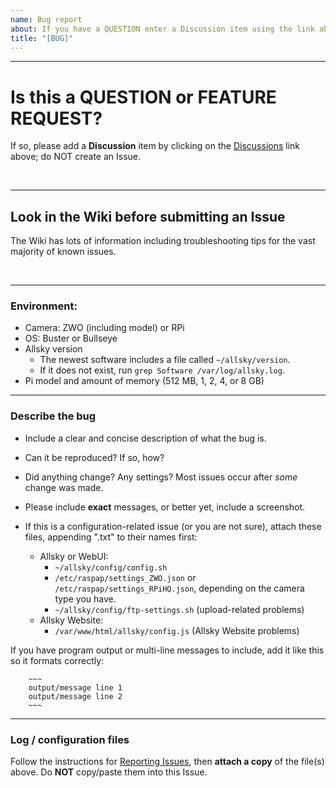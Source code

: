 ```yaml
---
name: Bug report
about: If you have a QUESTION enter a Discussion item using the link above.  Do NOT enter an Issue.
title: "[BUG]"
---
```

***

# Is this a QUESTION or FEATURE REQUEST?

If so, please add a **Discussion** item by clicking on the [Discussions](https://github.com/thomasjacquin/allsky/discussions) link above;  do NOT create an Issue. 
&nbsp; 

&nbsp; 

***
## Look in the Wiki before submitting an Issue
The Wiki has lots of information including troubleshooting tips for the vast majority of known issues.
&nbsp;

&nbsp;

***
<!-- ==================   Delete this line and everything above it ================== -->
### Environment:

* Camera: ZWO (including model) or RPi
* OS: Buster or Bullseye
* Allsky version
  * The newest software includes a file called `~/allsky/version`.
  * If it does not exist, run `grep Software /var/log/allsky.log`.
* Pi model and amount of memory (512 MB, 1, 2, 4, or 8 GB)


***
### Describe the bug

* Include a clear and concise description of what the bug is.
* Can it be reproduced?  If so, how?
* Did anything change?  Any settings?  Most issues occur after _some_ change was made.
* Please include **exact** messages, or better yet, include a screenshot.

* If this is a configuration-related issue (or you are not sure), attach these files, appending ".txt" to their names first:
  * Allsky or WebUI:
    * `~/allsky/config/config.sh`
    * `/etc/raspap/settings_ZWO.json` or `/etc/raspap/settings_RPiHQ.json`, depending on the camera type you have.
    * `~/allsky/config/ftp-settings.sh` (upload-related problems)
  * Allsky Website:
    * `/var/www/html/allsky/config.js` (Allsky Website problems)

If you have program output or multi-line messages to include,
add it like this so it formats correctly:
~~~
	~~~
	output/message line 1
	output/message line 2
	~~~
~~~


***
### Log / configuration files

Follow the instructions for [Reporting Issues](https://github.com/thomasjacquin/allsky/wiki/Reporting-Issues),
then **attach a copy** of the file(s) above.
Do **NOT** copy/paste them into this Issue.
